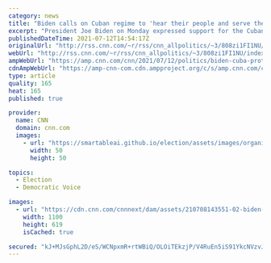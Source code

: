 ```yaml
---
category: news
title: "Biden calls on Cuban regime to 'hear their people and serve their needs' amid rare protests"
excerpt: "President Joe Biden on Monday expressed support for the Cuban people amid rare protests in the country over a lack of freedoms and a worsening economy, calling on Cuban President Miguel Diàz-Canel regime to \"hear their people and serve their needs.\"\n    \n"
publishedDateTime: 2021-07-12T14:54:17Z
originalUrl: "http://rss.cnn.com/~r/rss/cnn_allpolitics/~3/808zi1FI1NU/index.html"
webUrl: "http://rss.cnn.com/~r/rss/cnn_allpolitics/~3/808zi1FI1NU/index.html"
ampWebUrl: "https://amp.cnn.com/cnn/2021/07/12/politics/biden-cuba-protests/index.html"
cdnAmpWebUrl: "https://amp-cnn-com.cdn.ampproject.org/c/s/amp.cnn.com/cnn/2021/07/12/politics/biden-cuba-protests/index.html"
type: article
quality: 165
heat: 165
published: true

provider:
  name: CNN
  domain: cnn.com
  images:
    - url: "https://smartableai.github.io/election/assets/images/organizations/cnn.com-50x50.jpg"
      width: 50
      height: 50

topics:
  - Election
  - Democratic Voice

images:
  - url: "https://cdn.cnn.com/cnnnext/dam/assets/210708143551-02-biden-afghanistan-remarks-0708-super-tease.jpg"
    width: 1100
    height: 619
    isCached: true

secured: "kJ+MJsGphL2D/eS/WCNpxmR+rtWBiQ/OLOiTEkzjP/V4RuEn5iS91YkcNVzvJ0Uy+ECWicnm7VS7ovyPJwt9gtLLU+D2seRVZoSOLAOHe2nZMFFKF41QdqNPuP2CHB0789ICdYegIvMy5XEayYCQzCk5eLRdMDil+GnEGyVEwAqklUxOOYg0p5cLBNOlJZ7c0Q+1vLiXWLEscIkL4ctsdrW6ruUxciGgmUwB44WFNLNaI7znQW4Ry8jWSDH6oDBqhUz6+rV4yDrTR0h+Mn2Gy8gsR7JNP5GOZCYXSHdDSnygS4/c57QPO8LyQLQj5sN1Cq6+o4IeCf24mjMKj6dJoVmH6ZQ4jCxmKPmzJbMg5FE=;+ifZsGIPS38v21odsHDReQ=="
---
```


